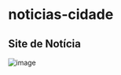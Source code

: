 # noticias-cidade
 
<h2>Site de Notícia</h2>

![image](https://github.com/Allyssonantos/noticias-cidade/assets/68858220/e0e9809a-5ba3-4a2b-8b11-3909c40e0f48)
